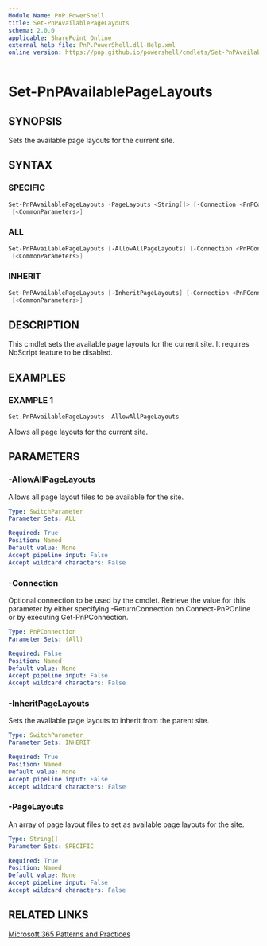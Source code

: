 ```yaml
---
Module Name: PnP.PowerShell
title: Set-PnPAvailablePageLayouts
schema: 2.0.0
applicable: SharePoint Online
external help file: PnP.PowerShell.dll-Help.xml
online version: https://pnp.github.io/powershell/cmdlets/Set-PnPAvailablePageLayouts.html
---
```

 
# Set-PnPAvailablePageLayouts

## SYNOPSIS
Sets the available page layouts for the current site.

## SYNTAX

### SPECIFIC
```powershell
Set-PnPAvailablePageLayouts -PageLayouts <String[]> [-Connection <PnPConnection>]
 [<CommonParameters>]
```

### ALL
```powershell
Set-PnPAvailablePageLayouts [-AllowAllPageLayouts] [-Connection <PnPConnection>]
 [<CommonParameters>]
```

### INHERIT
```powershell
Set-PnPAvailablePageLayouts [-InheritPageLayouts] [-Connection <PnPConnection>]
 [<CommonParameters>]
```

## DESCRIPTION
This cmdlet sets the available page layouts for the current site. It requires NoScript feature to be disabled.

## EXAMPLES

### EXAMPLE 1
```powershell
Set-PnPAvailablePageLayouts -AllowAllPageLayouts
```

Allows all page layouts for the current site.

## PARAMETERS

### -AllowAllPageLayouts
Allows all page layout files to be available for the site.

```yaml
Type: SwitchParameter
Parameter Sets: ALL

Required: True
Position: Named
Default value: None
Accept pipeline input: False
Accept wildcard characters: False
```

### -Connection
Optional connection to be used by the cmdlet. Retrieve the value for this parameter by either specifying -ReturnConnection on Connect-PnPOnline or by executing Get-PnPConnection.

```yaml
Type: PnPConnection
Parameter Sets: (All)

Required: False
Position: Named
Default value: None
Accept pipeline input: False
Accept wildcard characters: False
```

### -InheritPageLayouts
Sets the available page layouts to inherit from the parent site.

```yaml
Type: SwitchParameter
Parameter Sets: INHERIT

Required: True
Position: Named
Default value: None
Accept pipeline input: False
Accept wildcard characters: False
```

### -PageLayouts
An array of page layout files to set as available page layouts for the site.

```yaml
Type: String[]
Parameter Sets: SPECIFIC

Required: True
Position: Named
Default value: None
Accept pipeline input: False
Accept wildcard characters: False
```



## RELATED LINKS

[Microsoft 365 Patterns and Practices](https://aka.ms/m365pnp)

